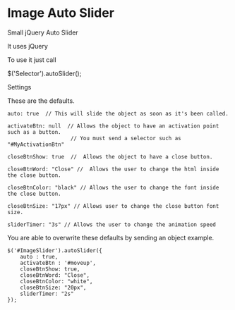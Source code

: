 # Image Auto Slider

Small jQuery Auto Slider

It uses jQuery

To use it just call

$('Selector').autoSlider();

Settings

These are the defaults.

    auto: true  // This will slide the object as soon as it's been called.
    
    activateBtn: null  // Allows the object to have an activation point such as a button.
                        // You must send a selector such as  "#MyActivationBtn"
                        
    closeBtnShow: true  //  Allows the object to have a close button.
    
    closeBtnWord: "Close" //  Allows the user to change the html inside the close button.
    
    closeBtnColor: "black" // Allows the user to change the font inside the close button.
    
    closeBtnSize: "17px" // Allows user to change the close button font size.
    
    sliderTimer: "3s" // Allows the user to change the animation speed
    
You are able to overwrite these defaults by sending an object example.

    $('#ImageSlider').autoSlider({
        auto : true,
        activateBtn : '#moveup',
        closeBtnShow: true,
        closeBtnWord: "Close",
        closeBtnColor: "white",
        closeBtnSize: "20px",
        sliderTimer: "2s"
    });